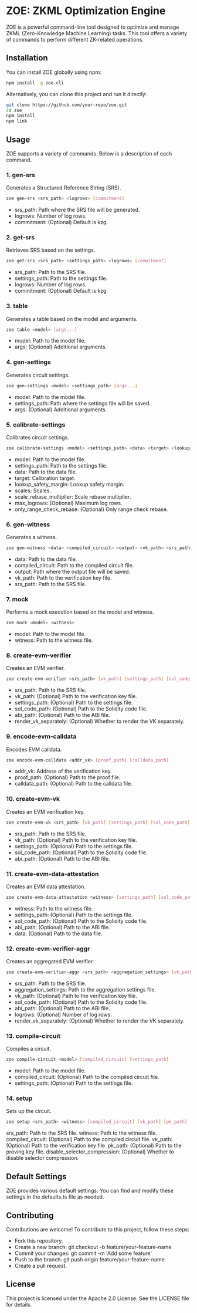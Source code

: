 # ZOE: ZKML Optimization Engine

ZOE is a powerful command-line tool designed to optimize and manage ZKML (Zero-Knowledge Machine Learning) tasks. This tool offers a variety of commands to perform different ZK-related operations.

## Installation
You can install ZOE globally using npm:

```bash
npm install -g zoe-cli
```

Alternatively, you can clone this project and run it directly:

```bash
git clone https://github.com/your-repo/zoe.git
cd zoe
npm install
npm link
```

## Usage
ZOE supports a variety of commands. Below is a description of each command.

### 1. gen-srs

Generates a Structured Reference String (SRS).

```bash
zoe gen-srs <srs_path> <logrows> [commitment]
```
- srs_path: Path where the SRS file will be generated.
- logrows: Number of log rows.
- commitment: (Optional) Default is kzg.

### 2. get-srs

Retrieves SRS based on the settings.

```bash
zoe get-srs <srs_path> <settings_path> <logrows> [commitment]
```
- srs_path: Path to the SRS file.
- settings_path: Path to the settings file.
- logrows: Number of log rows.
- commitment: (Optional) Default is kzg.

### 3. table

Generates a table based on the model and arguments.

```bash
zoe table <model> [args...]
```
- model: Path to the model file.
- args: (Optional) Additional arguments.

### 4. gen-settings

Generates circuit settings.

```bash
zoe gen-settings <model> <settings_path> [args...]
```

- model: Path to the model file.
- settings_path: Path where the settings file will be saved.
- args: (Optional) Additional arguments.

### 5. calibrate-settings

Calibrates circuit settings.

```bash
zoe calibrate-settings <model> <settings_path> <data> <target> <lookup_safety_margin> <scales> <scale_rebase_multiplier> [max_logrows] [only_range_check_rebase]
```

- model: Path to the model file.
- settings_path: Path to the settings file.
- data: Path to the data file.
- target: Calibration target.
- lookup_safety_margin: Lookup safety margin.
- scales: Scales.
- scale_rebase_multiplier: Scale rebase multiplier.
- max_logrows: (Optional) Maximum log rows.
- only_range_check_rebase: (Optional) Only range check rebase.

### 6. gen-witness

Generates a witness.

```bash
zoe gen-witness <data> <compiled_circuit> <output> <vk_path> <srs_path>
```

- data: Path to the data file.
- compiled_circuit: Path to the compiled circuit file.
- output: Path where the output file will be saved.
- vk_path: Path to the verification key file.
- srs_path: Path to the SRS file.

### 7. mock

Performs a mock execution based on the model and witness.

```bash
zoe mock <model> <witness>
```

- model: Path to the model file.
- witness: Path to the witness file.

### 8. create-evm-verifier

Creates an EVM verifier.

```bash
zoe create-evm-verifier <srs_path> [vk_path] [settings_path] [sol_code_path] [abi_path] [render_vk_separately]
```

- srs_path: Path to the SRS file.
- vk_path: (Optional) Path to the verification key file.
- settings_path: (Optional) Path to the settings file.
- sol_code_path: (Optional) Path to the Solidity code file.
- abi_path: (Optional) Path to the ABI file.
- render_vk_separately: (Optional) Whether to render the VK separately.

### 9. encode-evm-calldata

Encodes EVM calldata.

```bash
zoe encode-evm-calldata <addr_vk> [proof_path] [calldata_path]
```

- addr_vk: Address of the verification key.
- proof_path: (Optional) Path to the proof file.
- calldata_path: (Optional) Path to the calldata file.

### 10. create-evm-vk
Creates an EVM verification key.

```bash
zoe create-evm-vk <srs_path> [vk_path] [settings_path] [sol_code_path] [abi_path]
```

- srs_path: Path to the SRS file.
- vk_path: (Optional) Path to the verification key file.
- settings_path: (Optional) Path to the settings file.
- sol_code_path: (Optional) Path to the Solidity code file.
- abi_path: (Optional) Path to the ABI file.

### 11. create-evm-data-attestation

Creates an EVM data attestation.

```bash
zoe create-evm-data-attestation <witness> [settings_path] [sol_code_path] [abi_path] [data]
```

- witness: Path to the witness file.
- settings_path: (Optional) Path to the settings file.
- sol_code_path: (Optional) Path to the Solidity code file.
- abi_path: (Optional) Path to the ABI file.
- data: (Optional) Path to the data file.

### 12. create-evm-verifier-aggr

Creates an aggregated EVM verifier.

```bash
zoe create-evm-verifier-aggr <srs_path> <aggregation_settings> [vk_path] [sol_code_path] [abi_path] [logrows] [render_vk_separately]
```

- srs_path: Path to the SRS file.
- aggregation_settings: Path to the aggregation settings file.
- vk_path: (Optional) Path to the verification key file.
- sol_code_path: (Optional) Path to the Solidity code file.
- abi_path: (Optional) Path to the ABI file.
- logrows: (Optional) Number of log rows.
- render_vk_separately: (Optional) Whether to render the VK separately.

### 13. compile-circuit

Compiles a circuit.

```bash
zoe compile-circuit <model> [compiled_circuit] [settings_path]
```

- model: Path to the model file.
- compiled_circuit: (Optional) Path to the compiled circuit file.
- settings_path: (Optional) Path to the settings file.

### 14. setup

Sets up the circuit.

```bash
zoe setup <srs_path> <witness> [compiled_circuit] [vk_path] [pk_path] [disable_selector_compression]
````

srs_path: Path to the SRS file.
witness: Path to the witness file.
compiled_circuit: (Optional) Path to the compiled circuit file.
vk_path: (Optional) Path to the verification key file.
pk_path: (Optional) Path to the proving key file.
disable_selector_compression: (Optional) Whether to disable selector compression.

## Default Settings

ZOE provides various default settings. You can find and modify these settings in the defaults.ts file as needed.

## Contributing

Contributions are welcome! To contribute to this project, follow these steps:

- Fork this repository.
- Create a new branch: git checkout -b feature/your-feature-name
- Commit your changes: git commit -m 'Add some feature'
- Push to the branch: git push origin feature/your-feature-name
- Create a pull request.

## License

This project is licensed under the Apache 2.0 License. See the LICENSE file for details.